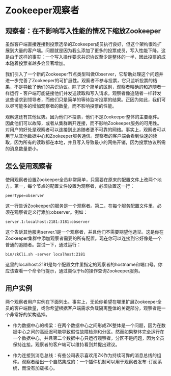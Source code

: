 # Zookeeper观察者

## 观察者：在不影响写入性能的情况下缩放Zookeeper

虽然客户端直接连接到投票选举的Zookeeper成员执行良好，但这个架构很难扩展到大量的客户端。问题就是因为我么添加了更多的投票成员，写入性能下降。这是由于这样的事实：一个写入操作要求共识协议至少是整体的一半，因此投票的成本随着投票者越多会显著增加。

我们引入了一个新的Zookeeper节点类型叫做Observer，它帮助处理这个问题并进一步完善了Zookeeper的可扩展性。观察者不参与投票，它只监听投票的结果，不是导致了他们的共识协议。除了这个简单的区别，观察者精确的和追随者一样运行 - 客户端可能链接他们并发送读取和写入请求。观察者像追随者一样转发这些请求到领导者，而他们只是简单的等待监听投票的结果。正因为如此，我们可以尽可能多的增加观察者的数量，而不影响投票的性能。

观察这还有其他优势。因为他们不投票，他们不是Zookeeper整体的主要组件。因此他们可以故障，或者从集群断开连接，而不影响Zookeeper服务的可用性。对用户的好处是观察者可以连接到比追随者更不可靠的网络。事实上，观察者可以用于从其他数据中心和Zookeeper服务通信。观察者的客户端会看到快速的读取，因为所有的读取都在本地，并且写入导致最小的网络开销，因为投票协议所需的消息数量更小。

## 怎么使用观察者

使用观察者设置Zookeeper全员非常简单，只需要在原来的配置文件上改两个地方。第一，每个节点的配置文件设置为观察者，必须放置这一行：

```
peerType=observer
```

这一行告诉Zookeeper的服务是一个观察者。第二，在每个服务配置文件里，必须在观察者定义行添加:observer。例如：

```
server.1:localhost:2181:3181:observer
```

这个告诉其他服务server.1是一个观察者，并且他们不需要期望他选举。这是你在Zookeeper集群中添加观察者需要的所有配置。现在你可以连接到它好像是一个普通的追随者。尝试一下，通过运行：

```
bin/zkCli.sh -server localhost:2181
```

这里的localhost:2181是每个配置文件里指定的观察者的hostname和端口号。你应该查看一个命令行提示，通过类似于ls的操作查询Zookeeper服务。

## 用户实例

两个观察者用户实例在下面列出。事实上，无论你希望在哪里扩展Zookeeper全员的客户端数量，或你希望根据客户端需求负载隔离整体的关键部分，观察者是一个非常好的架构选择。

* 作为数据中心的桥梁：在两个数据中心之间形成ZK整体是一个问题，因为在数据中心之间的高延迟可能导致假性故障检测和分区。然而如果整体完全运行在一个数据中心，并且第二个数据中心只运行观察者，分区不是问题，因为全员保持连接。观察者的客户端可以维持看到并提出建议。

* 作为连接到消息总线：有些公司表示喜欢用ZK作为持续可靠的消息总线的组件。观察者给出一个自然集成的：一个插件机制可以用于观察者发布-订阅系统，而没有加载核心。